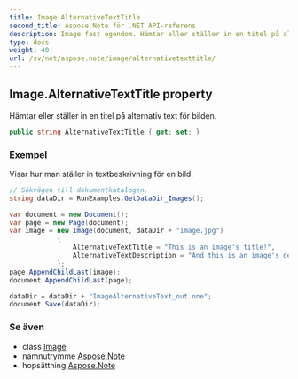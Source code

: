 ```yaml
---
title: Image.AlternativeTextTitle
second_title: Aspose.Note för .NET API-referens
description: Image fast egendom. Hämtar eller ställer in en titel på alternativ text för bilden.
type: docs
weight: 40
url: /sv/net/aspose.note/image/alternativetexttitle/
---
```

## Image.AlternativeTextTitle property

Hämtar eller ställer in en titel på alternativ text för bilden.

```csharp
public string AlternativeTextTitle { get; set; }
```

### Exempel

Visar hur man ställer in textbeskrivning för en bild.

```csharp
// Sökvägen till dokumentkatalogen.
string dataDir = RunExamples.GetDataDir_Images();

var document = new Document();
var page = new Page(document);
var image = new Image(document, dataDir + "image.jpg")
            {
                AlternativeTextTitle = "This is an image's title!",
                AlternativeTextDescription = "And this is an image's description!"
            };
page.AppendChildLast(image);
document.AppendChildLast(page);

dataDir = dataDir + "ImageAlternativeText_out.one";
document.Save(dataDir);
```

### Se även

* class [Image](../)
* namnutrymme [Aspose.Note](../../image/)
* hopsättning [Aspose.Note](../../../)



